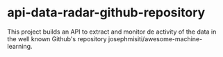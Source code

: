# api-data-radar-github-repository
This project builds an API to extract and monitor de activity of the data in the well known Github's repository josephmisiti/awesome-machine-learning.
